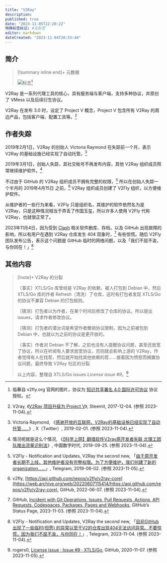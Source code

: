 ```yaml
---
title: "V2Ray"
description:
published: true
date: "2023-11-05T22:20:22"
特殊标签标记: #无标签
editor: markdown
dateCreated: "2023-11-04T20:55:44"
---
```


## 简介

> [!summary inline end]+ 元数据
>
> ![标志](https://s3.tebi.io/ggame/ShareX/anti-censorship_VPN_V2Ray.svg)[^logo]

[^logo]: 临摹自 v2fly.org 官网的图片，协议为 [知识共享署名 4.0 国际许可协议](https://creativecommons.org/licenses/by/4.0/deed.zh) 协议授权。

V2Ray 是一系列代理工具的核心，具有服务端与客户端，支持多种协议，并原创了 VMess 以及后续衍生协议。

V2Ray 在发布 3.0 时，设定了 Project V 概念，Project V 包含所有 V2Ray 的周边产品，包括客户端、配置工具等。[^sccvv]

[^sccvv]: V2ray, 《[V2Ray 项目升级为 Project V](https://web.archive.org/web/20230213165759/https://steemit.com/cn/@v2ray/v2ray-project-v)》, Steemit, 2017-12-04. (参照 2023-11-04).

## 作者失踪

2019年2月1日，V2Ray 的创始人 Victoria Raymond 在失踪前一个月，表示 V2Ray 的基础设施已经实现了自动托管。[^03584]

[^03584]: Victoria Raymond, 《[感谢开放的互联网，V2Ray的基础设施已经实现了自动托管……](https://web.archive.org/web/20230605000644/https://twitter.com/projectv2ray/status/1091306111406403584)》, X（Twitter）, 2019-02-01. (参照 2023-11-04).

2019年3月1日，创始人失踪，其社交帐号不再发布内容，其他 V2Ray 组织成员照常继续维护软件。[^18285]

[^18285]: 情况呢就是这么个情况, 《[【科学上网】翻墙软件V2ray原开发者失联 北理工团队推出流量识别法](https://web.archive.org/web/20220924052648/https://chinadigitaltimes.net/chinese/618285.html)》, 中国数字时代, 2019-09-25. (参照 2023-11-04).

不过由于 GitHub 的 V2Ray 组织成员不拥有完整的权限，[^fly14] 所以在创始人失踪一个半月的 2019年4月15日 之前，[^15414] V2Ray 组织成员创建了 V2Fly 组织，以方便维护软件。

[^fly14]: V2Fly - Notification and Updates, V2Ray the second new, 「[由于原开发者长期不上线，其他维护者没有完整权限。为了方便维护，我们创建了新的 organization……](https://web.archive.org/web/20231105005717/https://t.me/s/v2fly/14)」, Telegram, 2019-06-02. (参照 2023-11-05).

[^15414]: v2fly, [https://api.github.com/repos/v2fly/v2ray-core](https://web.archive.org/web/20220607115414/https://api.github.com/repos/v2fly/v2ray-core), GitHub, 2022-06-07. (参照 2023-11-04).

从维护者的一些行为来看，V2Fly 只是组织名，其维护的软件依然名为是 V2Ray，只是这种情况相当于弄丢了传国玉玺，所以许多人使用 V2Fly 代称 V2Ray，也就很正常了。

2023年11月4日，因为受到 [Clash](/anti-censorship/VPN/clash_for_windows.md#删库) 相关软件删库、存档，以及 GitHub 出现故障的影响，所以有用户在遇到 V2Ray 仓库发生 404 现象时，[^9fs5x] 有些惊慌。随后 V2Fly 团队发布公告，表示这个问题是 GitHub 临时的网络问题，以及「我们不屈不渝，与你同在！」[^fly99]

[^9fs5x]: GitHub, [Incident with Git Operations, Issues, Pull Requests, Actions, API Requests, Codespaces, Packages, Pages and Webhooks](https://web.archive.org/web/20231104033954/https://www.githubstatus.com/incidents/xb30mby9fs5x), GitHub’s Status Page, 2023-11-03. (参照 2023-11-04).

[^fly99]: V2Fly - Notification and Updates, V2Ray the second new, 「[目前GitHub出现了一些临时(但愿) 的异常以至于V2的仓库出现404无法访问异常。不要惊慌，因为我们不屈不渝，与你同在！](https://web.archive.org/web/20231104154557/https://t.me/s/v2fly/99)」, Telegram, 2023-11-04. (参照 2023-11-04).

## 其他内容

> [!note]+ V2Ray 的分裂
>
> 〔事实〕XTLS/Go 库曾经是 V2Ray 的依赖，被人打包到 Debian 中，然后 XTLS/Go 库的作者 Refresh（清洗）了仓库，这时有打包者发现 XTLS/Go 的协议不兼容 Debian 的打包规则。
>
> 〔猜测〕打包者以为作者，在某个时间后修改了仓库的协议。所以提出 issues，请求作者修改协议。
>
> 〔猜测〕打包者的潜台词是希望作者撤销协议限制，因为之前被包到 Debian 中，也就以为之前的协议是更开放的。
>
> 〔事实〕作者对 Debian 不了解，之前也没有人提醒协议问题，甚至还放宽了协议，所以在听闻有人要求放宽协议，否则就会影响上游的 V2Ray，作者觉得有人在找茬，然后就开始找其他依赖的茬……接着因为愤怒而搁置协议问题，最终导致 V2Ray 社区的分裂
>
> 以上内容，整理自 XTLS/Go issues _License issue \#9_。[^35317]

[^35317]: rogers0, [License issue · Issue #9 · XTLS/Go](https://web.archive.org/web/20230715035317/https://github.com/XTLS/Go/issues/9#issuecomment-731588021), GitHub, 2020-11-07. (参照 2023-11-05).
